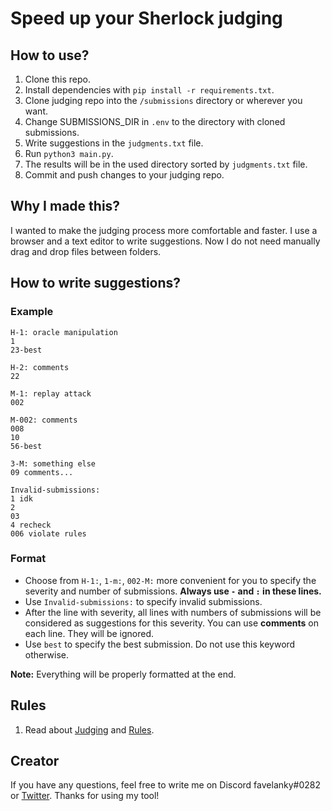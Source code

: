 # Speed up your Sherlock judging

## How to use?

1. Clone this repo.
2. Install dependencies with `pip install -r requirements.txt`.
3. Clone judging repo into the `/submissions` directory or wherever you want.
4. Change SUBMISSIONS_DIR in `.env` to the directory with cloned submissions.
5. Write suggestions in the `judgments.txt` file.
6. Run `python3 main.py`.
7. The results will be in the used directory sorted by `judgments.txt` file.
8. Commit and push changes to your judging repo.


## Why I made this?

I wanted to make the judging process more comfortable and faster. I use a browser and a text editor to write suggestions. Now I do not need manually drag and drop files between folders.

## How to write suggestions?

### Example

```
H-1: oracle manipulation
1
23-best

H-2: comments
22

M-1: replay attack
002

M-002: comments
008
10
56-best

3-M: something else
09 comments...

Invalid-submissions:
1 idk
2
03
4 recheck
006 violate rules
```

### Format

- Choose from `H-1:`, `1-m:`, `002-M:` more convenient for you to specify the severity and number of submissions. **Always use `-` and `:` in these lines.**
- Use `Invalid-submissions:` to specify invalid submissions.
- After the line with severity, all lines with numbers of submissions will be considered as suggestions for this severity. You can use **comments** on each line. They will be ignored.
- Use `best` to specify the best submission. Do not use this keyword otherwise.

**Note:** Everything will be properly formatted at the end.

## Rules

1. Read about [Judging](https://docs.sherlock.xyz/audits/judging) and [Rules](https://docs.sherlock.xyz/audits/judging/guide-to-judging-contests).

## Creator

If you have any questions, feel free to write me on Discord favelanky#0282 or [Twitter](https://twitter.com/favelanky). Thanks for using my tool!
